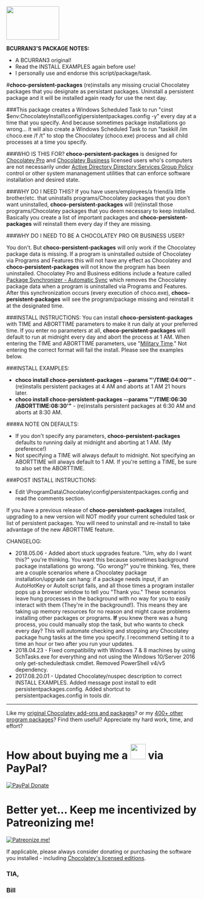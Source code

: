 <img src="https://cdn.staticaly.com/gh/bcurran3/ChocolateyPackages/master/mylogos/myunofficialChocolateylogo_icon.png" width="139" height="88">

**BCURRAN3'S PACKAGE NOTES:**

* A BCURRAN3 original!
* Read the INSTALL EXAMPLES again before use!
* I personally use and endorse this script/package/task.

#**choco-persistent-packages** (re)installs any missing crucial Chocolatey packages that you designate as persistant packages. Uninstall a persistent package and it will be installed again ready for use the next day. 

###This package creates a Windows Scheduled Task to run "cinst $env:ChocolateyInstall\config\persistentpackages.config -y" every day at a time that you specify. And because sometimes package installations go wrong... it will also create a Windows Scheduled Task to run "taskkill /im choco.exe /f /t" to stop the Chocolatey (choco.exe) process and all child processes at a time you specify.

###WHO IS THIS FOR?
 **choco-persistent-packages** is designed for [Chocolatey Pro](https://chocolatey.org/pricing) and [Chocolatey Business](https://chocolatey.org/pricing) licensed users who's computers are not necessarily under [Active Directory Directory Services Group Policy](https://technet.microsoft.com/en-us/library/hh147307(v=ws.10).aspx) control or other system mananagement utilities that can enforce software installation and desired state.

###WHY DO I NEED THIS?
If you have users/employees/a friend/a little brother/etc. that uninstalls programs/Chocolatey packages that you don't want uninstalled, **choco-persistent-packages** will (re)install those programs/Chocolatey packages that you deem necessary to keep installed. Basically you create a list of important packages and **choco-persistent-packages** will reinstall them every day if they are missing.

###WHY DO I NEED TO BE A CHOCOLATEY PRO OR BUSINESS USER?

You don't. But **choco-persistent-packages** will only work if the Chocolatey package data is missing. If a program is uninstalled outside of Chocolatey via Programs and Features this will not have any effect as Chocolatey and **choco-persistent-packages** will not know the program has been uninstalled. Chocolatey Pro and Business editions include a feature called [Package Synchronizer - Automatic Sync](https://chocolatey.org/docs/features-synchronize) which removes the Chocolatey package data when a program is uninstalled via Programs and Features. After this synchronization occurs (every execution of choco.exe), **choco-persistent-packages** will see the program/package missing and reinstall it at the designated time.
	
###INSTALL INSTRUCTIONS:
You can install **choco-persistent-packages** with TIME and ABORTTIME parameters to make it run daily at your preferred time. If you enter no parameters at all, **choco-persistent-packages** will default to run at midnight every day and abort the process at 1 AM. When entering the TIME and ABORTTIME parameters, use "[Military Time](http://militarytimechart.com/)." Not entering the correct format will fail the install. Please see the examples below.

###INSTALL EXAMPLES:
* **choco install choco-persistent-packages --params "'/TIME:04:00'"** - (re)installs persistent packages at 4 AM and aborts at 1 AM 21 hours later.
* **choco install choco-persistent-packages --params "'/TIME:06:30 /ABORTTIME:08:30'"** - (re)installs persistent packages at 6:30 AM and aborts at 8:30 AM.

####A NOTE ON DEFAULTS:
* If you don't specify any parameters, **choco-persistent-packages** defaults to running daily at midnight and aborting at 1 AM. (My preference!)
* Not specifying a TIME will always default to midnight. Not specifying an ABORTTIME will always default to 1 AM. If you're setting a TIME, be sure to also set the ABORTTIME. 

###POST INSTALL INSTRUCTIONS:
* Edit \ProgramData\Chocolatey\config\persistentpackages.config and read the comments section.

If you have a previous release of **choco-persistent-packages** installed, upgrading to a new version will NOT modify your current scheduled task or list of persistent packages. You will need to uninstall and re-install to take advantage of the new ABORTTIME feature.

CHANGELOG:
* 2018.05.06 - Added abort stuck upgrades feature. "Um, why do I want this?" you're thinking. You want this because sometimes background package installations go wrong. "Go wrong?" you're thinking. Yes, there are a couple scenarios where a Chocolatey package installation/upgrade can hang: if a package needs input, if an AutoHotKey or AutoIt script fails, and all those times a program installer pops up a browser window to tell you "Thank you." These scenarios leave hung processes in the background with no way for you to easily interact with them (They're in the background!). This means they are taking up memory resources for no reason and might cause problems installing other packages or programs. **If** you knew there was a hung process, you could manually stop the task, but who wants to check every day? This will automate checking and stopping any Chocolatey package hung tasks at the time you specify. I recommend setting it to a time an hour or two after you run your updates. 
* 2018.04.23 - Fixed compatibility with Windows 7 & 8 machines by using SchTasks.exe for everything and not using the Windows 10/Server 2016 only get-scheduledtask cmdlet. Removed PowerShell v4/v5 dependency. 
* 2017.08.20.01 - Updated Chocolatey/nuspec description to correct INSTALL EXAMPLES. Added message post install to edit persistentpackages.config. Added shortcut to persistentpackages.config in tools dir.

***

Like my [original Chocolatey add-ons and packages](https://chocolatey.org/search?q=tag%3Abcurran3)? or my [400+ other program packages](https://chocolatey.org/profiles/bcurran3)? Find them useful? Appreciate my hard work, time, and effort?


<h1>How about buying me a <img src="https://cdn.rawgit.com/bcurran3/ChocolateyPackages/master/mylogos/beer.png" alt="" width="40" height="40"> via PayPal?</h1>

[![PayPal Donate](https://www.paypalobjects.com/webstatic/mktg/logo/AM_SbyPP_mc_vs_dc_ae.jpg)](https://www.paypal.me/bcurran3donations)

<h1>Better yet... Keep me incentivized by Patreonizing me!</h1>

[![Patreonize me!](https://c5.patreon.com/external/logo/downloads_wordmark_white_on_coral.png)](https://www.patreon.com/bcurran3)


If applicable, please always consider donating or purchasing the software you installed - including [Chocolatey's licensed editions](https://chocolatey.org/pricing).

<h3>TIA,</h3>

<h3>Bill</h3>
